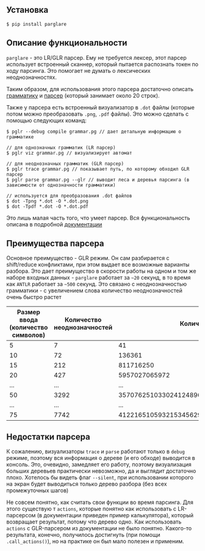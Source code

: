 ## Установка
```python3
$ pip install parglare
```

## Описание функциональности
`parglare` - это LR/GLR парсер. Ему не требуется лексер, этот парсер использует встроенный сканнер, который пытается распознать токен по ходу парсинга. Это помогает не думать о лексических неоднозначностях.

Таким образом, для использования этого парсера достаточно описать [грамматику](https://github.com/alexbuyan/fl-2021-hse-win/blob/proj/parglare/grammar.pg) и [парсер](https://github.com/alexbuyan/fl-2021-hse-win/blob/proj/parglare/glr_parser.py) (который занимает около 20 строк).

Также у парсера есть встроенный визуализатор в `.dot` файлы (которые потом можно преобразовать `.png`, `.pdf` файлы). Это можно сделать с помощью следующих команд:

```
$ pglr --debug compile grammar.pg // дает детальную информацию о грамматике

// для однозначных грамматик (LR парсер)
$ pglr viz grammar.pg // визуализирует автомат

// для неоднозначных грамматик (GLR парсер)
$ pglr trace grammar.pg // показывает путь, по которому обходил GLR парсер
$ pglr parse grammar.pg --glr // выводит леса и деревья парсинга (в зависимости от однозначности грамматики)

// используется для преобразования .dot файлов
$ dot -Tpng *.dot -O *.dot.png 
$ dot -Tpdf *.dot -O *.dot.pdf
```

Это лишь малая часть того, что умеет парсер. Вся функциональность описана в подробной [документации](http://www.igordejanovic.net/parglare/stable/)

## Преимущества парсера
Основное преимущество - GLR режим. Он сам разбирается с shift/reduce конфликтами, при этом выдает все возможные варианты разбора. Это дает преимущество в скорости работы на одном и том же наборе входных данных - `parglare` работает за `~20` секунд, в то время как `ANTLR` работает за `~500` секунд. Это связано с неоднозначностью грамматики - с увеличением слова количество неоднозначностей очень быстро растет

Размер ввода (количество символов) | Количество неоднозначностей | Количество найденных решений | Время работы
------------- | ------------- | ------------- | -------------
5 | 7 | 41 | 0.0019
10 | 72 | 136361 | 0.014
15 | 212 | 811716250 | 0.076
20 | 427 | 5957027065972 | 0.264
... | ... | ... | ...
50 | 3292 | 3570762510330241248964023620469730419 | 18.399 
... | ... | ... | ...
75 | 7742 | 412216510593215345629362419941132141404199148321406353295 | 100.754

## Недостатки парсера
К сожалению, визуализаторы `trace` и `parse` работают только в `debug` режиме, поэтому вся информация о дереве (и его обходе) выводится в консоль. Это, очевидно, замедляет его работу, поэтому визуализация больших деревьев практически невозможно, да и выглядит достаточно плохо. Хотелось бы видеть флаг `--silent`, при использовании которого на экран будет выводиться только дерево разбора (без всех промежуточных шагов)

Не совсем понятно, как считать свои функции во время парсинга. Для этого существую т `actions`, которые понятно как использовать с LR-парсерсом (в документации приведен пример калькулятора), который возвращает результат, потому что дерево одно. Как использовать `actions` с GLR-парсером из документации не было понятно. Какого-то результата, конечно, получилось достигнуть (при помощи `.call_actions()`), но на практике он был мало полезен и применим.